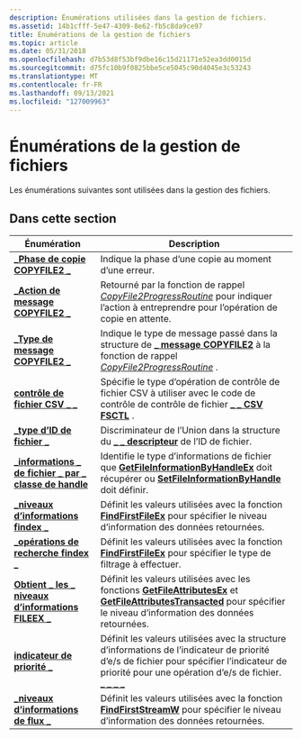 ```yaml
---
description: Énumérations utilisées dans la gestion de fichiers.
ms.assetid: 14b1cfff-5e47-4309-8e62-fb5c8da9ce97
title: Énumérations de la gestion de fichiers
ms.topic: article
ms.date: 05/31/2018
ms.openlocfilehash: d7b53d8f53bf9dbe16c15d21171e52ea3dd0015d
ms.sourcegitcommit: d75fc10b9f0825bbe5ce5045c90d4045e3c53243
ms.translationtype: MT
ms.contentlocale: fr-FR
ms.lasthandoff: 09/13/2021
ms.locfileid: "127009963"
---
```

# <a name="file-management-enumerations"></a>Énumérations de la gestion de fichiers

Les énumérations suivantes sont utilisées dans la gestion des fichiers.

## <a name="in-this-section"></a>Dans cette section



| Énumération                                                                   | Description                                                                                                                                                                                                                                 |
|-------------------------------------------------------------------------------|---------------------------------------------------------------------------------------------------------------------------------------------------------------------------------------------------------------------------------------------|
| [**\_Phase de copie COPYFILE2 \_**](/windows/desktop/api/WinBase/ne-winbase-copyfile2_copy_phase)<br/>             | Indique la phase d’une copie au moment d’une erreur.<br/>                                                                                                                                                                           |
| [**\_Action de message COPYFILE2 \_**](/windows/desktop/api/WinBase/ne-winbase-copyfile2_message_action)<br/>     | Retourné par la fonction de rappel [*CopyFile2ProgressRoutine*](/windows/desktop/api/WinBase/nc-winbase-pcopyfile2_progress_routine) pour indiquer l’action à entreprendre pour l’opération de copie en attente.<br/>                                                             |
| [**\_Type de message COPYFILE2 \_**](/windows/desktop/api/WinBase/ne-winbase-copyfile2_message_type)<br/>         | Indique le type de message passé dans la structure de [**\_ message COPYFILE2**](/windows/desktop/api/WinBase/ns-winbase-copyfile2_message) à la fonction de rappel [*CopyFile2ProgressRoutine*](/windows/desktop/api/WinBase/nc-winbase-pcopyfile2_progress_routine) .<br/>                                       |
| [**contrôle de fichier CSV \_ \_**](/windows/desktop/api/WinIoCtl/ne-winioctl-csv_control_op)<br/>                         | Spécifie le type d’opération de contrôle de fichier CSV à utiliser avec le code de contrôle de contrôle de fichier [**\_ \_ CSV FSCTL**](/windows/win32/api/winioctl/ni-winioctl-fsctl_csv_control) .<br/>                                                                                                       |
| [**\_type d’ID de fichier \_**](/windows/desktop/api/WinBase/ne-winbase-file_id_type)<br/>                             | Discriminateur de l’Union dans la structure du [**\_ \_ descripteur**](/windows/desktop/api/WinBase/ns-winbase-file_id_descriptor) de l’ID de fichier.<br/>                                                                                                                                 |
| [**\_informations \_ de fichier \_ par \_ classe de handle**](/windows/win32/api/minwinbase/ne-minwinbase-file_info_by_handle_class)<br/> | Identifie le type d’informations de fichier que [**GetFileInformationByHandleEx**](/windows/desktop/api/WinBase/nf-winbase-getfileinformationbyhandleex) doit récupérer ou [**SetFileInformationByHandle**](/windows/desktop/api/FileAPI/nf-fileapi-setfileinformationbyhandle) doit définir.<br/>                |
| [**\_niveaux d’informations findex \_**](/windows/win32/api/minwinbase/ne-minwinbase-findex_info_levels)<br/>             | Définit les valeurs utilisées avec la fonction [**FindFirstFileEx**](/windows/desktop/api/FileAPI/nf-fileapi-findfirstfileexa) pour spécifier le niveau d’information des données retournées.<br/>                                                                                 |
| [**\_opérations de recherche findex \_**](/windows/win32/api/minwinbase/ne-minwinbase-findex_search_ops)<br/>               | Définit les valeurs utilisées avec la fonction [**FindFirstFileEx**](/windows/desktop/api/FileAPI/nf-fileapi-findfirstfileexa) pour spécifier le type de filtrage à effectuer.<br/>                                                                                           |
| [**Obtient \_ les \_ niveaux d’informations FILEEX \_**](/windows/win32/api/minwinbase/ne-minwinbase-get_fileex_info_levels)<br/>        | Définit les valeurs utilisées avec les fonctions [**GetFileAttributesEx**](/windows/desktop/api/FileAPI/nf-fileapi-getfileattributesexa) et [**GetFileAttributesTransacted**](/windows/desktop/api/WinBase/nf-winbase-getfileattributestransacteda) pour spécifier le niveau d’information des données retournées.<br/> |
| [**indicateur de priorité \_**](/windows/desktop/api/WinBase/ne-winbase-priority_hint)<br/>                            | Définit les valeurs utilisées avec la structure d’informations de l’indicateur de priorité d’e/s de fichier pour spécifier l’indicateur de priorité pour une opération d’e/s de fichier. [**\_ \_ \_ \_**](/windows/desktop/api/WinBase/ns-winbase-file_io_priority_hint_info)<br/>                                                      |
| [**\_niveaux d’informations de flux \_**](/windows/desktop/api/fileapi/ne-fileapi-stream_info_levels)<br/>                 | Définit les valeurs utilisées avec la fonction [**FindFirstStreamW**](/windows/desktop/api/fileapi/nf-fileapi-findfirststreamw) pour spécifier le niveau d’information des données retournées.<br/>                                                                               |



 

 

